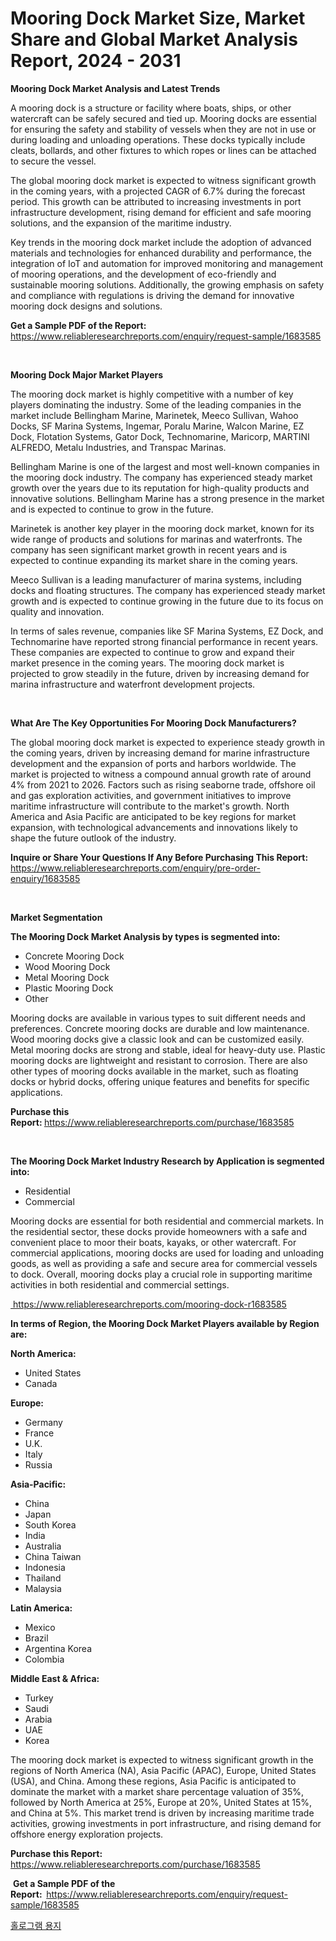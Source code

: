 <p><h1>Mooring Dock Market Size, Market Share and Global Market Analysis Report, 2024 - 2031</h1></p><p><strong>Mooring Dock Market Analysis and Latest Trends</strong></p>
<p><p>A mooring dock is a structure or facility where boats, ships, or other watercraft can be safely secured and tied up. Mooring docks are essential for ensuring the safety and stability of vessels when they are not in use or during loading and unloading operations. These docks typically include cleats, bollards, and other fixtures to which ropes or lines can be attached to secure the vessel.</p><p>The global mooring dock market is expected to witness significant growth in the coming years, with a projected CAGR of 6.7% during the forecast period. This growth can be attributed to increasing investments in port infrastructure development, rising demand for efficient and safe mooring solutions, and the expansion of the maritime industry.</p><p>Key trends in the mooring dock market include the adoption of advanced materials and technologies for enhanced durability and performance, the integration of IoT and automation for improved monitoring and management of mooring operations, and the development of eco-friendly and sustainable mooring solutions. Additionally, the growing emphasis on safety and compliance with regulations is driving the demand for innovative mooring dock designs and solutions.</p></p>
<p><strong>Get a Sample PDF of the Report:&nbsp;</strong> <a href="https://www.reliableresearchreports.com/enquiry/request-sample/1683585">https://www.reliableresearchreports.com/enquiry/request-sample/1683585</a></p>
<p>&nbsp;</p>
<p><strong>Mooring Dock Major Market Players</strong></p>
<p><p>The mooring dock market is highly competitive with a number of key players dominating the industry. Some of the leading companies in the market include Bellingham Marine, Marinetek, Meeco Sullivan, Wahoo Docks, SF Marina Systems, Ingemar, Poralu Marine, Walcon Marine, EZ Dock, Flotation Systems, Gator Dock, Technomarine, Maricorp, MARTINI ALFREDO, Metalu Industries, and Transpac Marinas.</p><p>Bellingham Marine is one of the largest and most well-known companies in the mooring dock industry. The company has experienced steady market growth over the years due to its reputation for high-quality products and innovative solutions. Bellingham Marine has a strong presence in the market and is expected to continue to grow in the future.</p><p>Marinetek is another key player in the mooring dock market, known for its wide range of products and solutions for marinas and waterfronts. The company has seen significant market growth in recent years and is expected to continue expanding its market share in the coming years.</p><p>Meeco Sullivan is a leading manufacturer of marina systems, including docks and floating structures. The company has experienced steady market growth and is expected to continue growing in the future due to its focus on quality and innovation.</p><p>In terms of sales revenue, companies like SF Marina Systems, EZ Dock, and Technomarine have reported strong financial performance in recent years. These companies are expected to continue to grow and expand their market presence in the coming years. The mooring dock market is projected to grow steadily in the future, driven by increasing demand for marina infrastructure and waterfront development projects.</p></p>
<p>&nbsp;</p>
<p><strong>What Are The Key Opportunities For Mooring Dock Manufacturers?</strong></p>
<p><p>The global mooring dock market is expected to experience steady growth in the coming years, driven by increasing demand for marine infrastructure development and the expansion of ports and harbors worldwide. The market is projected to witness a compound annual growth rate of around 4% from 2021 to 2026. Factors such as rising seaborne trade, offshore oil and gas exploration activities, and government initiatives to improve maritime infrastructure will contribute to the market's growth. North America and Asia Pacific are anticipated to be key regions for market expansion, with technological advancements and innovations likely to shape the future outlook of the industry.</p></p>
<p><strong>Inquire or Share Your Questions If Any Before Purchasing This Report:</strong> <a href="https://www.reliableresearchreports.com/enquiry/pre-order-enquiry/1683585">https://www.reliableresearchreports.com/enquiry/pre-order-enquiry/1683585</a></p>
<p>&nbsp;</p>
<p><strong>Market Segmentation</strong></p>
<p><strong>The Mooring Dock Market Analysis by types is segmented into:</strong></p>
<p><ul><li>Concrete Mooring Dock</li><li>Wood Mooring Dock</li><li>Metal Mooring Dock</li><li>Plastic Mooring Dock</li><li>Other</li></ul></p>
<p><p>Mooring docks are available in various types to suit different needs and preferences. Concrete mooring docks are durable and low maintenance. Wood mooring docks give a classic look and can be customized easily. Metal mooring docks are strong and stable, ideal for heavy-duty use. Plastic mooring docks are lightweight and resistant to corrosion. There are also other types of mooring docks available in the market, such as floating docks or hybrid docks, offering unique features and benefits for specific applications.</p></p>
<p><strong>Purchase this Report:&nbsp;</strong><a href="https://www.reliableresearchreports.com/purchase/1683585">https://www.reliableresearchreports.com/purchase/1683585</a></p>
<p>&nbsp;</p>
<p><strong>The Mooring Dock Market Industry Research by Application is segmented into:</strong></p>
<p><ul><li>Residential</li><li>Commercial</li></ul></p>
<p><p>Mooring docks are essential for both residential and commercial markets. In the residential sector, these docks provide homeowners with a safe and convenient place to moor their boats, kayaks, or other watercraft. For commercial applications, mooring docks are used for loading and unloading goods, as well as providing a safe and secure area for commercial vessels to dock. Overall, mooring docks play a crucial role in supporting maritime activities in both residential and commercial settings.</p></p>
<p><a href="https://www.reliableresearchreports.com/mooring-dock-r1683585">&nbsp;https://www.reliableresearchreports.com/mooring-dock-r1683585</a></p>
<p><strong>In terms of Region, the Mooring Dock Market Players available by Region are:</strong></p>
<p>
    <p> <strong> North America: </strong>
        <ul>
            <li>United States</li>
            <li>Canada</li>
        </ul>
        </p> 
    <p> <strong> Europe: </strong>
        <ul>
            <li>Germany</li>
            <li>France</li>
            <li>U.K.</li>
            <li>Italy</li>
            <li>Russia</li>
        </ul>
        </p> 
    <p> <strong> Asia-Pacific: </strong>
        <ul>
            <li>China</li>
            <li>Japan</li>
            <li>South Korea</li>
            <li>India</li>
            <li>Australia</li>
            <li>China Taiwan</li>
            <li>Indonesia</li>
            <li>Thailand</li>
            <li>Malaysia</li>
        </ul>
        </p> 
    <p> <strong> Latin America: </strong>
        <ul>
            <li>Mexico</li>
            <li>Brazil</li>
            <li>Argentina Korea</li>
            <li>Colombia</li>
        </ul>
        </p> 
    <p> <strong> Middle East & Africa: </strong>
        <ul>
            <li>Turkey</li>
            <li>Saudi</li>
            <li>Arabia</li>
            <li>UAE</li>
            <li>Korea</li>
        </ul>
    </p>
    </p>
<p><p>The mooring dock market is expected to witness significant growth in the regions of North America (NA), Asia Pacific (APAC), Europe, United States (USA), and China. Among these regions, Asia Pacific is anticipated to dominate the market with a market share percentage valuation of 35%, followed by North America at 25%, Europe at 20%, United States at 15%, and China at 5%. This market trend is driven by increasing maritime trade activities, growing investments in port infrastructure, and rising demand for offshore energy exploration projects.</p></p>
<p><strong>Purchase this Report: </strong><a href="https://www.reliableresearchreports.com/purchase/1683585">https://www.reliableresearchreports.com/purchase/1683585</a></p>
<p>&nbsp;<strong>Get a Sample PDF of the Report:&nbsp;&nbsp;</strong><a href="https://www.reliableresearchreports.com/enquiry/request-sample/1683585">https://www.reliableresearchreports.com/enquiry/request-sample/1683585</a></p>
<p><strong></strong></p>
<p><p><a href="https://github.com/jntpkh496620/Market-Research-Report-List-1/blob/main/213278529903.md">홀로그램 용지</a></p></p>